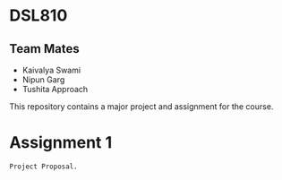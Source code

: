 # DSL810


## Team Mates
  - Kaivalya Swami
  - Nipun Garg
  - Tushita Approach
  
 This repository contains a major project and assignment for the course.
 
 # Assignment 1
    Project Proposal.
